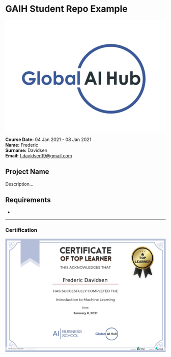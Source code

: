 # GAIH Student Repo Example
![](img/logo.png)

**Course Date:** 04 Jan 2021 - 08 Jan 2021    
**Name:** Frederic    
**Surname:** Davidsen    
**Email:** f.davidsen19@gmail.com    

## Project Name
Description...

## Requirements
- 

---

### Certification
![](img/certificate.png)